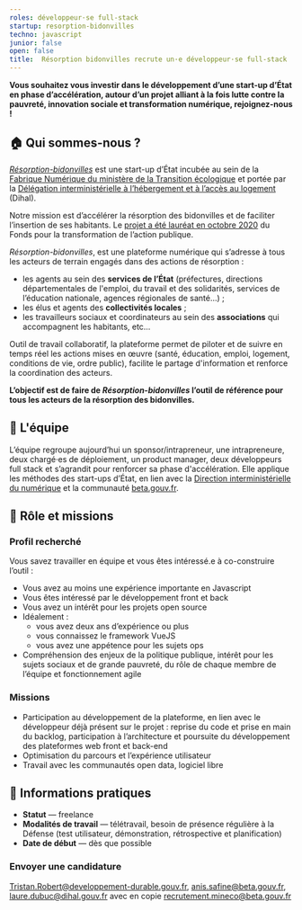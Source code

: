 ```yaml
---
roles: développeur·se full-stack
startup: resorption-bidonvilles
techno: javascript
junior: false
open: false
title:  Résorption bidonvilles recrute un·e développeur·se full-stack
---
```


**Vous souhaitez vous investir dans le développement d’une start-up d’État en phase d’accélération, autour d’un projet alliant à la fois lutte contre la pauvreté, innovation sociale et transformation numérique, rejoignez-nous !**

## 🏠 Qui sommes-nous ?
_[Résorption-bidonvilles](https://resorption-bidonvilles.beta.gouv.fr)_ est une start-up d’État incubée au sein de la [Fabrique Numérique du ministère de la Transition écologique](https://www.cohesion-territoires.gouv.fr/la-fabrique-numerique-lincubateur-de-services-numeriques-du-pole-ministeriel) et portée par la [Délégation interministérielle à l’hébergement et à l’accès au logement](https://www.gouvernement.fr/delegation-interministerielle-a-l-hebergement-et-a-l-acces-au-logement) (Dihal).

Notre mission est d’accélérer la résorption des bidonvilles et de faciliter l’insertion de ses habitants. Le [projet a été lauréat en octobre 2020](https://www.gouvernement.fr/la-plateforme-resorption-bidonvilles-laureate-du-fonds-de-transformation-de-l-action-publique-2020) du Fonds pour la transformation de l’action publique.

_Résorption-bidonvilles_, est une plateforme numérique qui s’adresse à tous les acteurs de terrain engagés dans des actions de résorption : 
- les agents au sein des **services de l’État** (préfectures, directions départementales de l'emploi, du travail et des solidarités, services de l’éducation nationale, agences régionales de santé…) ; 
- les élus et agents des **collectivités locales** ;
- les travailleurs sociaux et coordinateurs au sein des **associations** qui accompagnent les habitants, etc…

Outil de travail collaboratif, la plateforme permet de piloter et de suivre en temps réel les actions mises en œuvre (santé, éducation, emploi, logement, conditions de vie, ordre public), facilite le partage d'information et renforce la coordination des acteurs.

**L’objectif est de faire de _Résorption-bidonvilles_ l’outil de référence pour tous les acteurs de la résorption des bidonvilles.**

## 🙌 L'équipe
L’équipe regroupe aujourd’hui un sponsor/intrapreneur, une intrapreneure, deux chargé·es de déploiement, un product manager, deux développeurs full stack et s’agrandit pour renforcer sa phase d'accélération. Elle applique les méthodes des start-ups d’État, en lien avec la [Direction interministérielle du numérique](https://www.numerique.gouv.fr/dinum/) et la communauté [beta.gouv.fr](https://beta.gouv.fr/).

## 🎯 Rôle et missions
### Profil recherché
Vous savez travailler en équipe et vous êtes intéressé.e à co-construire l’outil : 
- Vous avez au moins une expérience importante en Javascript
- Vous êtes intéressé par le développement front et back
- Vous avez un intérêt pour les projets open source
- Idéalement :
  - vous avez deux ans d’expérience ou plus
  - vous connaissez le framework VueJS
  - vous avez une appétence pour les sujets ops
- Compréhension des enjeux de la politique publique, intérêt pour les sujets sociaux et de grande pauvreté, du rôle de chaque membre de l’équipe et fonctionnement agile

### Missions
- Participation au développement de la plateforme, en lien avec le développeur déjà présent sur le projet : reprise du code et prise en main du backlog, participation à l’architecture et poursuite du développement des plateformes web front et back-end
- Optimisation du parcours et l’expérience utilisateur 
- Travail avec les communautés open data, logiciel libre

## 📅 Informations pratiques
- **Statut** — freelance
- **Modalités de travail** — télétravail, besoin de présence régulière à la Défense (test utilisateur, démonstration, rétrospective et planification)
- **Date de début** — dès que possible

### Envoyer une candidature
Tristan.Robert@developpement-durable.gouv.fr, anis.safine@beta.gouv.fr, laure.dubuc@dihal.gouv.fr avec en copie recrutement.mineco@beta.gouv.fr
